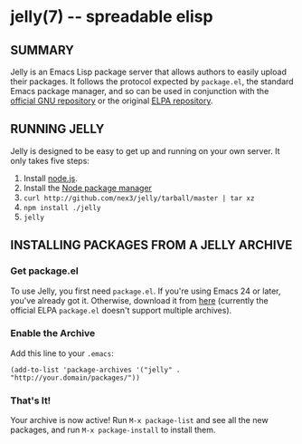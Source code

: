 jelly(7) -- spreadable elisp
============================

## SUMMARY

Jelly is an Emacs Lisp package server that allows authors to easily upload their
packages. It follows the protocol expected by `package.el`, the standard Emacs
package manager, and so can be used in conjunction with the [official GNU
repository](http://elpa.gnu.org/) or the original [ELPA
repository](http://tromey.com/elpa).

## RUNNING JELLY

Jelly is designed to be easy to get up and running on your own server. It only
takes five steps:

1. Install [node.js](http://nodejs.org/#download).
2. Install the [Node package manager](http://github.com/isaacs/npm#readme)
3. `curl http://github.com/nex3/jelly/tarball/master | tar xz`
4. `npm install ./jelly`
5. `jelly`

## INSTALLING PACKAGES FROM A JELLY ARCHIVE

### Get package.el

To use Jelly, you first need `package.el`. If you're using Emacs 24 or later,
you've already got it. Otherwise, download it from
[here](http://github.com/technomancy/package.el/raw/master/package.el)
(currently the official ELPA `package.el` doesn't support multiple archives).

### Enable the Archive

Add this line to your `.emacs`:

    (add-to-list 'package-archives '("jelly" . "http://your.domain/packages/"))

### That's It!

Your archive is now active! Run `M-x package-list` and see all the new packages,
and run `M-x package-install` to install them.
